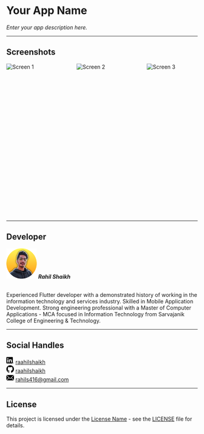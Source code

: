 # Your App Name

*Enter your app description here.*

---

## Screenshots

<div style="display: flex; flex-direction: row;">
    <img src="images/Screen1.png" alt="Screen 1" width="185" height="400">
    <img src="images/Screen2.png" alt="Screen 2" width="185" height="400">
    <img src="images/Screen3.png" alt="Screen 3" width="185" height="400">
</div>

---

## Developer

<img src="ReadMeFileData/profile-icon.png" alt="Developer Image" width= 80px height= 80px border-radius= 50% >
<b><i>Rahil Shaikh</i></b>
<br>
<br>
<p>Experienced Flutter developer with a demonstrated history of working in the information technology and services industry. Skilled in Mobile Application Development. Strong engineering professional with a Master of Computer Applications - MCA focused in Information Technology from Sarvajanik College of Engineering & Technology.</p>

---

## Social Handles

<div style="margin-right: 15px; display: inline-block; text-align: center;">
    <img src="ReadMeFileData/linkedin.png" alt="linkedin" width="20" height="20">
    <a href="https://www.linkedin.com/in/raahilshaikh/">raahilshaikh</a>
</div>
<br>
<div style="margin-right: 5px; display: inline-block; text-align: center;">
    <img src="ReadMeFileData/github.png" alt="github" width="20" height="20">
    <a href="https://github.com/RaahilShaikh">raahilshaikh</a>
</div>
<br>
<div style="margin-right: 5px; display: inline-block; text-align: center;">
    <img src="ReadMeFileData/mail.png" alt="mail" width="20" height="20">
    <a href="mailto:rahils416@gmail.com">rahils416@gmail.com</a>
</div>

---

## License

This project is licensed under the [License Name](LICENSE) - see the [LICENSE](LICENSE) file for details.
